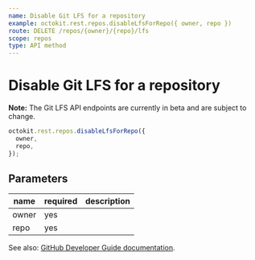 ```yaml
---
name: Disable Git LFS for a repository
example: octokit.rest.repos.disableLfsForRepo({ owner, repo })
route: DELETE /repos/{owner}/{repo}/lfs
scope: repos
type: API method
---
```


# Disable Git LFS for a repository

**Note:** The Git LFS API endpoints are currently in beta and are subject to change.

```js
octokit.rest.repos.disableLfsForRepo({
  owner,
  repo,
});
```

## Parameters

<table>
  <thead>
    <tr>
      <th>name</th>
      <th>required</th>
      <th>description</th>
    </tr>
  </thead>
  <tbody>
    <tr><td>owner</td><td>yes</td><td>

</td></tr>
<tr><td>repo</td><td>yes</td><td>

</td></tr>
  </tbody>
</table>

See also: [GitHub Developer Guide documentation](https://docs.github.com/rest/reference/repos#disable-git-lfs-for-a-repository).

